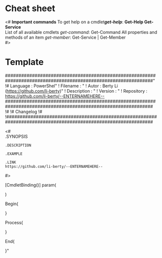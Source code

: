 # Cheat sheet
<#
<b>Important commands</b>
To get help on a cmdlet<b><i>get-help</i></b>:
	<b>Get-Help Get-Service</b><br>
List of all available cmdlets <i>get-command</i>:
	Get-Command
All properties and methods of an item <i>get-member</i>:
	Get-Service | Get-Member<br>
#>

# Template

###############################################################################################################"
!# Language    : PowerShel"
! Filename    : "
! Autor       : Berty Li (https://github.com/li-berty)"
! Description : "
! Version     : "
! Repository  : https://github.com/li-berty/--ENTERNAMEHERE--
###############################################################################################################
!#
!# Changelog
!#
!###############################################################################################################

<#<br>
    .SYNOPSIS
    
    .DESCRIPTION
    
    .EXAMPLE
    
    .LINK
    https://github.com/li-berty/--ENTERNAMEHERE--
#><br>

[CmdletBinding()]
param(

)

Begin{

}

Process{

}

End{

}"
